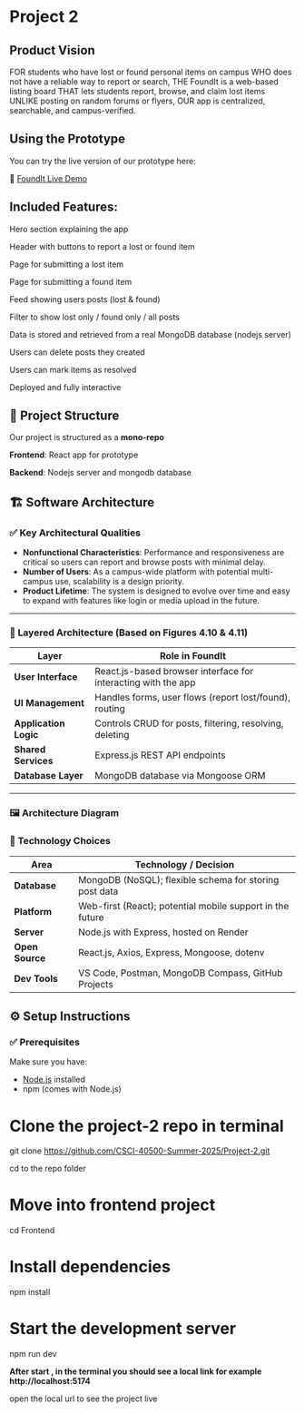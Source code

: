 # Project 2

## Product Vision

FOR students who have lost or found personal items on campus
WHO does not have a reliable way to report or search,
THE FoundIt is a web-based listing board
THAT lets students report, browse, and claim lost items
UNLIKE posting on random forums or flyers,
OUR app is centralized, searchable, and campus-verified.

## Using the Prototype

You can try the live version of our prototype here:

🔗 [FoundIt Live Demo](https://founditapp.netlify.app)

## Included Features:

Hero section explaining the app

Header with buttons to report a lost or found item

Page for submitting a lost item

Page for submitting a found item

Feed showing users posts (lost & found)

Filter to show lost only / found only / all posts

Data is stored and retrieved from a real MongoDB database (nodejs server)

Users can delete posts they created

Users can mark items as resolved

Deployed and fully interactive

## 📁 Project Structure

Our project is structured as a **mono-repo**

**Frontend**: React app for prototype

**Backend**: Nodejs server and mongodb database

## 🏗️ Software Architecture

### ✅ Key Architectural Qualities

- **Nonfunctional Characteristics**: Performance and responsiveness are critical so users can report and browse posts with minimal delay.
- **Number of Users**: As a campus-wide platform with potential multi-campus use, scalability is a design priority.
- **Product Lifetime**: The system is designed to evolve over time and easy to expand with features like login or media upload in the future.

---

### 🧱 Layered Architecture (Based on Figures 4.10 & 4.11)

| Layer | Role in FoundIt |
|-------|------------------|
| **User Interface** | React.js-based browser interface for interacting with the app |
| **UI Management** | Handles forms, user flows (report lost/found), routing |
| **Application Logic** | Controls CRUD for posts, filtering, resolving, deleting |
| **Shared Services** | Express.js REST API endpoints |
| **Database Layer** | MongoDB database via Mongoose ORM |

---

### 🖼️ Architecture Diagram



### 🧰 Technology Choices

| Area            | Technology / Decision                                         |
|-----------------|---------------------------------------------------------------|
| **Database**    | MongoDB (NoSQL); flexible schema for storing post data       |
| **Platform**    | Web-first (React); potential mobile support in the future     |
| **Server**      | Node.js with Express, hosted on Render                        |
| **Open Source** | React.js, Axios, Express, Mongoose, dotenv                    |
| **Dev Tools**   | VS Code, Postman, MongoDB Compass, GitHub Projects            |


## ⚙️ Setup Instructions

### ✅ Prerequisites

Make sure you have:

- [Node.js](https://nodejs.org/) installed
- npm (comes with Node.js)

# Clone the project-2 repo in terminal

git clone https://github.com/CSCI-40500-Summer-2025/Project-2.git

cd to the repo folder

# Move into frontend project

cd Frontend

# Install dependencies

npm install

# Start the development server

npm run dev

**After start , in the terminal you should see a local link for example http://localhost:5174**

open the local url to see the project live
